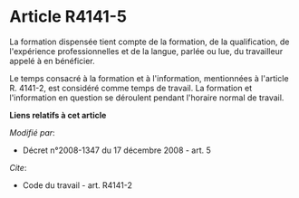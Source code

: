 # Article R4141-5

La formation dispensée tient compte de la formation, de la qualification, de l'expérience professionnelles et de la langue,
parlée ou lue, du travailleur appelé à en bénéficier. 

Le temps consacré à la formation et à l'information, mentionnées à l'article R. 4141-2, est considéré comme temps de travail.
La formation et l'information en question se déroulent pendant l'horaire normal de travail.

**Liens relatifs à cet article**

_Modifié par_:

  - Décret n°2008-1347 du 17 décembre 2008 - art. 5

_Cite_:

  - Code du travail - art. R4141-2
